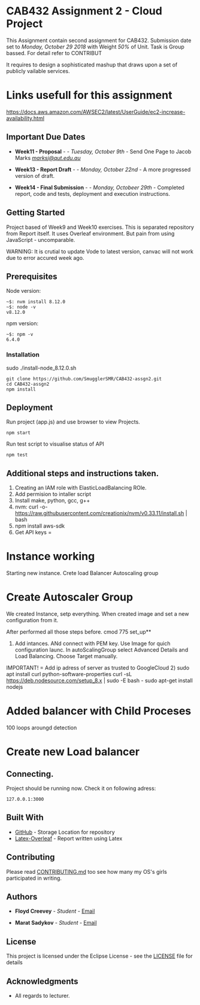 # CAB432 Assignment 2 - Cloud Project

This Assignment contain second assignment for CAB432. Submission date set to *Monday, October 29 2018* with Weight *50%* of Unit. Task is Group bassed. For detail refer to CONTRIBUT

It requires to design a sophisticated mashup that draws upon a set of publicly  vailable services.

# Links usefull for this assignment
https://docs.aws.amazon.com/AWSEC2/latest/UserGuide/ec2-increase-availability.html



## Important Due Dates

* **Week11 - Proposal** -  - *Tuesday, October 9th* - Send One Page to Jacob Marks *marksj@qut.edu.au*

* **Week13 - Report Draft** -  - *Monday, October 22nd* - A more progressed version of draft.

* **Week14 - Final Submission** -  - *Monday, Octobeer 29th* - Completed report, code and tests, deployment and execution instructions.

## Getting Started

Project based of Week9 and Week10 exercises. This is separated repository from Report itself. It uses Overleaf environment. But pain from using JavaScript - uncomparable.

WARNING: It is crutial to update Vode to latest version, canvac will not work due to error accured week ago.
## Prerequisites
Node version:
```
~$: nvm install 8.12.0
~$: node -v
v8.12.0
```
npm version:
```
~$: npm -v
6.4.0
```
### Installation
sudo ./install-node_8.12.0.sh
```
git clone https://github.com/SmugglerSMR/CAB432-assgn2.git
cd CAB432-assgn2
npm install
```
## Deployment
Run project (app.js) and use browser to view Projects.
```
npm start
```

Run test script to visualise status of API
```
npm test
```

## Additional steps and instructions taken.

1) Creating an IAM role with ElasticLoadBalancing ROle.
2) Add permision to intaller script
3) Install make, python, gcc, g++
4) nvm: curl -o- https://raw.githubusercontent.com/creationix/nvm/v0.33.11/install.sh | bash
4) npm install aws-sdk
5) Get API keys = 


# Instance working
Starting new instance.
Crete load Balancer
Autoscaling group


# Create Autoscaler Group
We created Instance, setp everything.
When created image and set a new configuration from it.

After performed all those steps before.
cmod 775 set_up**

1) Add intances. ANd connect with PEM key.
Use Image for quich configuration launc.
In autoScalingGroup select Advanced Details and Load Balancing. Choose Target manually.

IMPORTANT! = Add ip adress of server as trusted to GoogleCloud
2)
sudo apt install curl python-software-properties
curl -sL https://deb.nodesource.com/setup_8.x | sudo -E bash -
sudo apt-get install nodejs

# Added balancer with Child Proceses
100 loops aroungd detection


# Create new Load balancer



## Connecting.
Project should be running now.
Check it on following adress:
```
127.0.0.1:3000
```







## Built With

* [GitHub](https://github.com/SmugglerSMR/CAB432-assgn2) - Storage Location for repository
* [Latex-Overleaf](https://www.overleaf.com/project/5bbaef9b5da0456215f7b261) - Report written using Latex

## Contributing

Please read [CONTRIBUTING.md](https://github.com/) too see how many my OS's girls participated in writing.

## Authors
* **Floyd Creevey** - *Student* - [Email](floyd.creevey@connect.qut.edu.au)

* **Marat Sadykov** - *Student* - [Email](marat.sadykov@connect.qut.edu.au)
## License

This project is licensed under the Eclipse License - see the [LICENSE](LICENSE) file for details

## Acknowledgments
* All regards to lecturer.
